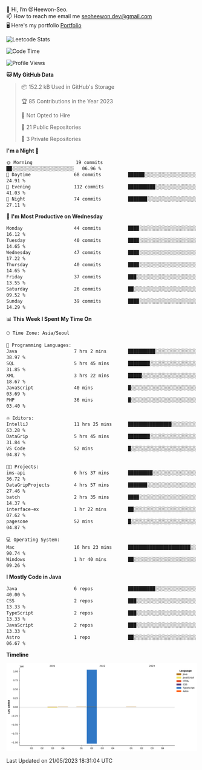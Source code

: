 👋 Hi, I’m @Heewon-Seo.  
📫 How to reach me email me seoheewon.dev@gmail.com   
🖥 Here's my portfolio [Portfolio](https://haileynotes.notion.site/HEEWON-SEO-f98fe97412ee4a6a94fd24fe6832f84c)

![Leetcode Stats](https://leetcode.card.workers.dev/?username=Heewon-Seo)

 <!--START_SECTION:waka-->
![Code Time](http://img.shields.io/badge/Code%20Time-473%20hrs%2012%20mins-blue)

![Profile Views](http://img.shields.io/badge/Profile%20Views-0-blue)

**🐱 My GitHub Data** 

> 📦 152.2 kB Used in GitHub's Storage 
 > 
> 🏆 85 Contributions in the Year 2023
 > 
> 🚫 Not Opted to Hire
 > 
> 📜 21 Public Repositories 
 > 
> 🔑 3 Private Repositories 
 > 
**I'm a Night 🦉** 

```text
🌞 Morning                19 commits          ██░░░░░░░░░░░░░░░░░░░░░░░   06.96 % 
🌆 Daytime                68 commits          ██████░░░░░░░░░░░░░░░░░░░   24.91 % 
🌃 Evening                112 commits         ██████████░░░░░░░░░░░░░░░   41.03 % 
🌙 Night                  74 commits          ███████░░░░░░░░░░░░░░░░░░   27.11 % 
```
📅 **I'm Most Productive on Wednesday** 

```text
Monday                   44 commits          ████░░░░░░░░░░░░░░░░░░░░░   16.12 % 
Tuesday                  40 commits          ████░░░░░░░░░░░░░░░░░░░░░   14.65 % 
Wednesday                47 commits          ████░░░░░░░░░░░░░░░░░░░░░   17.22 % 
Thursday                 40 commits          ████░░░░░░░░░░░░░░░░░░░░░   14.65 % 
Friday                   37 commits          ███░░░░░░░░░░░░░░░░░░░░░░   13.55 % 
Saturday                 26 commits          ██░░░░░░░░░░░░░░░░░░░░░░░   09.52 % 
Sunday                   39 commits          ████░░░░░░░░░░░░░░░░░░░░░   14.29 % 
```


📊 **This Week I Spent My Time On** 

```text
🕑︎ Time Zone: Asia/Seoul

💬 Programming Languages: 
Java                     7 hrs 2 mins        ██████████░░░░░░░░░░░░░░░   38.97 % 
SQL                      5 hrs 45 mins       ████████░░░░░░░░░░░░░░░░░   31.85 % 
XML                      3 hrs 22 mins       █████░░░░░░░░░░░░░░░░░░░░   18.67 % 
JavaScript               40 mins             █░░░░░░░░░░░░░░░░░░░░░░░░   03.69 % 
PHP                      36 mins             █░░░░░░░░░░░░░░░░░░░░░░░░   03.40 % 

🔥 Editors: 
IntelliJ                 11 hrs 25 mins      ████████████████░░░░░░░░░   63.28 % 
DataGrip                 5 hrs 45 mins       ████████░░░░░░░░░░░░░░░░░   31.84 % 
VS Code                  52 mins             █░░░░░░░░░░░░░░░░░░░░░░░░   04.87 % 

🐱‍💻 Projects: 
ims-api                  6 hrs 37 mins       █████████░░░░░░░░░░░░░░░░   36.72 % 
DataGripProjects         4 hrs 57 mins       ███████░░░░░░░░░░░░░░░░░░   27.46 % 
batch                    2 hrs 35 mins       ████░░░░░░░░░░░░░░░░░░░░░   14.37 % 
interface-ex             1 hr 22 mins        ██░░░░░░░░░░░░░░░░░░░░░░░   07.62 % 
pagesone                 52 mins             █░░░░░░░░░░░░░░░░░░░░░░░░   04.87 % 

💻 Operating System: 
Mac                      16 hrs 23 mins      ███████████████████████░░   90.74 % 
Windows                  1 hr 40 mins        ██░░░░░░░░░░░░░░░░░░░░░░░   09.26 % 
```

**I Mostly Code in Java** 

```text
Java                     6 repos             ██████████░░░░░░░░░░░░░░░   40.00 % 
CSS                      2 repos             ███░░░░░░░░░░░░░░░░░░░░░░   13.33 % 
TypeScript               2 repos             ███░░░░░░░░░░░░░░░░░░░░░░   13.33 % 
JavaScript               2 repos             ███░░░░░░░░░░░░░░░░░░░░░░   13.33 % 
Astro                    1 repo              ██░░░░░░░░░░░░░░░░░░░░░░░   06.67 % 
```



**Timeline**

![Lines of Code chart](https://raw.githubusercontent.com/Heewon-Seo/Heewon-Seo/main/assets/bar_graph.png)


 Last Updated on 21/05/2023 18:31:04 UTC
<!--END_SECTION:waka-->

